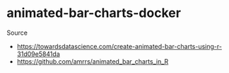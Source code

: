 # animated-bar-charts-docker

Source 

* https://towardsdatascience.com/create-animated-bar-charts-using-r-31d09e5841da
* https://github.com/amrrs/animated_bar_charts_in_R

